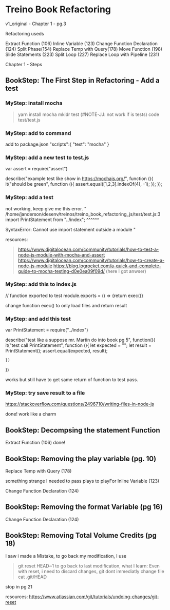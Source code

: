 # Treino Book Refactoring

v1_original - Chapter 1 - pg.3

Refactoring useds

Extract Function (106)
Inline Variable (123)
Change Function Declaration (124)
Split Phase(154)
Replace Temp with Query(178)
Move Function (198)
Slide Statements (223)
Split Loop (227)
Replace Loop with Pipeline (231)


Chapter 1 - Steps

## BookStep: The First Step in Refactoring - Add a test

### MyStep: install mocha
> yarn install mocha
> mkidr test (#NOTE-JJ: not work if is tests)
> code test/test.js

### MyStep: add to command
add to package.json 
  "scripts":{
    "test": "mocha"
  }

### MyStep: add a new test to test.js
var assert = require("assert")

describe("example test like show in https://mochajs.org/", function (){
    it("should be green", function (){
        assert.equal([1,2,3].indexOf(4), -1);
    });
});

### MyStep: add a test
not working, keep give me this error.
"
/home/janderson/desenv/treinos/treino_book_refactoring_js/test/test.js:3
import PrintStatement from "../index";
^^^^^^

SyntaxError: Cannot use import statement outside a module
"

resources: 
> https://www.digitalocean.com/community/tutorials/how-to-test-a-node-js-module-with-mocha-and-assert
> https://www.digitalocean.com/community/tutorials/how-to-create-a-node-js-module
> https://blog.logrocket.com/a-quick-and-complete-guide-to-mocha-testing-d0e0ea09f09d/ (here I got anwser)

### MyStep: add this to index.js
// function exported to test
module.exports = () => {return exec()}

change function exec() to only load files and return result


### MyStep: and add this test

var PrintStatement = require("../index")


describe("test like a suppose mr. Martin do into book pg 5", function(){
    it("test call PrintStatement", function (){
        let expected = "";
        let result = PrintStatement();
        assert.equal(expected, result);
        
    })
})

works but still have to get same return of function to test pass.

### MyStep: try save result to a file 
https://stackoverflow.com/questions/2496710/writing-files-in-node-js

done! work like a charm


## BookStep: Decompsing the statement Function
Extract Function (106)
done!

## BookStep: Removing the play variable (pg. 10)
Replace Temp with Query (178)

something strange I needed to pass plays to playFor
Inline Variable (123)

Change Function Declaration (124)


## BookStep: Removing the format Variable (pg 16)
Change Function Declaration (124)

## BookStep: Removing Total Volume Credits (pg 18)

I saw i made a Mistake, to go back my modification, I use 
> git reset HEAD~1
to go back to last modification, what I learn:
Even with reset, i need to discard changes, git dont immediatly change file
> cat .git/HEAD

stop in pg 21

resources:
https://www.atlassian.com/git/tutorials/undoing-changes/git-reset
